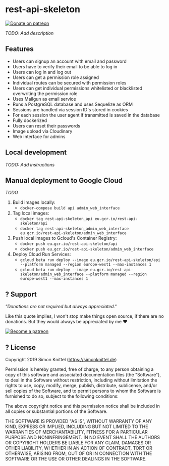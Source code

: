 # rest-api-skeleton

[![Donate on patreon](https://badgen.net/badge/donate%20on/patreon/orange)](https://patreon.com/simonknittel)

_TODO: Add description_

## Features

* Users can signup an account with email and password
* Users have to verify their email to be able to log in
* Users can log in and log out
* Users can get a permission role assigned
* Individual routes can be secured with permission roles
* Users can get individual permissions whitelisted or blacklisted overwriting the permission role
* Uses Mailgun as email service
* Runs a PostgreSQL database and uses Sequelize as ORM
* Sessions are handled via session ID's stored in cookies
* For each session the user agent if transmitted is saved in the database
* Fully dockerized
* Users can reset their passwords
* Image upload via Cloudinary
* Web interface for admins


## Local development

_TODO: Add instructions_

## Manual deployment to Google Cloud

_TODO_

1. Build images locally:
    * `docker-compose build api admin_web_interface`
2. Tag local images:
   * `docker tag rest-api-skeleton_api eu.gcr.io/rest-api-skeleton/api`
   * `docker tag rest-api-skeleton_admin_web_interface eu.gcr.io/rest-api-skeleton/admin_web_interface`
3. Push local images to Gcloud's Container Registry:
    * `docker push eu.gcr.io/rest-api-skeleton/api`
    * `docker push eu.gcr.io/rest-api-skeleton/admin_web_interface`
4. Deploy Cloud Run Services:
    * `gcloud beta run deploy --image eu.gcr.io/rest-api-skeleton/api --platform managed --region europe-west1 --max-instances 1`
    * `gcloud beta run deploy --image eu.gcr.io/rest-api-skeleton/admin_web_interface --platform managed --region europe-west1 --max-instances 1`


## ? Support

_"Donations are not required but always appreciated."_

Like this quote implies, I won't stop make things open source, if there are no donations. But they would always be appreciated by me ❤

[![Become a patreon](https://c5.patreon.com/external/logo/become_a_patron_button.png)](https://patreon.com/simonknittel)


## ? License
Copyright 2019 Simon Knittel (<https://simonknittel.de>)

Permission is hereby granted, free of charge, to any person obtaining a copy of this software and associated documentation files (the "Software"), to deal in the Software without restriction, including without limitation the rights to use, copy, modify, merge, publish, distribute, sublicense, and/or sell copies of the Software, and to permit persons to whom the Software is furnished to do so, subject to the following conditions:

The above copyright notice and this permission notice shall be included in all copies or substantial portions of the Software.

THE SOFTWARE IS PROVIDED "AS IS", WITHOUT WARRANTY OF ANY KIND, EXPRESS OR IMPLIED, INCLUDING BUT NOT LIMITED TO THE WARRANTIES OF MERCHANTABILITY, FITNESS FOR A PARTICULAR PURPOSE AND NONINFRINGEMENT. IN NO EVENT SHALL THE AUTHORS OR COPYRIGHT HOLDERS BE LIABLE FOR ANY CLAIM, DAMAGES OR OTHER LIABILITY, WHETHER IN AN ACTION OF CONTRACT, TORT OR OTHERWISE, ARISING FROM, OUT OF OR IN CONNECTION WITH THE SOFTWARE OR THE USE OR OTHER DEALINGS IN THE SOFTWARE.
